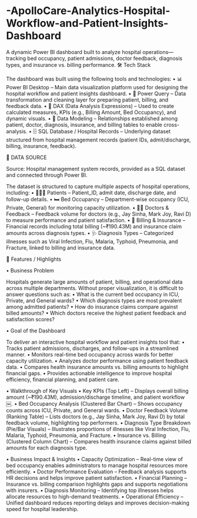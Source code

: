 # -ApolloCare-Analytics-Hospital-Workflow-and-Patient-Insights-Dashboard
A dynamic Power BI dashboard built to analyze hospital operations—tracking bed occupancy, patient admissions, doctor feedback, diagnosis types, and insurance vs. billing performance.
🛠️ Tech Stack

The dashboard was built using the following tools and technologies:
	•	📊 Power BI Desktop – Main data visualization platform used for designing the hospital workflow and patient insights dashboard.
	•	📂 Power Query – Data transformation and cleaning layer for preparing patient, billing, and feedback data.
	•	🧠 DAX (Data Analysis Expressions) – Used to create calculated measures, KPIs (e.g., Billing Amount, Bed Occupancy), and dynamic visuals.
	•	📝 Data Modeling – Relationships established among patient, doctor, diagnosis, insurance, and billing tables to enable cross-analysis.
	•	🗄️ SQL Database / Hospital Records – Underlying dataset structured from hospital management records (patient IDs, admit/discharge, billing, insurance, feedback).

 📂 DATA SOURCE

Source: Hospital management system records, provided as a SQL dataset and connected through Power BI.

The dataset is structured to capture multiple aspects of hospital operations, including:
	•	🧑‍🤝‍🧑 Patients – Patient_ID, admit date, discharge date, and follow-up details.
	•	🛏️ Bed Occupancy – Department-wise occupancy (ICU, Private, General) for monitoring capacity utilization.
	•	👨‍⚕️ Doctors & Feedback – Feedback volume for doctors (e.g., Jay Sinha, Mark Joy, Ravi D) to measure performance and patient satisfaction.
	•	🧾 Billing & Insurance – Financial records including total billing (~₹190.43M) and insurance claim amounts across diagnosis types.
	•	🩺 Diagnosis Types – Categorized illnesses such as Viral Infection, Flu, Malaria, Typhoid, Pneumonia, and Fracture, linked to billing and insurance data.

 🌟 Features / Highlights

• Business Problem

Hospitals generate large amounts of patient, billing, and operational data across multiple departments. Without proper visualization, it is difficult to answer questions such as:
	•	What is the current bed occupancy in ICU, Private, and General wards?
	•	Which diagnosis types are most prevalent among admitted patients?
	•	How do insurance claims compare against billed amounts?
	•	Which doctors receive the highest patient feedback and satisfaction scores?

• Goal of the Dashboard

To deliver an interactive hospital workflow and patient insights tool that:
	•	Tracks patient admissions, discharges, and follow-ups in a streamlined manner.
	•	Monitors real-time bed occupancy across wards for better capacity utilization.
	•	Analyzes doctor performance using patient feedback data.
	•	Compares health insurance amounts vs. billing amounts to highlight financial gaps.
	•	Provides actionable intelligence to improve hospital efficiency, financial planning, and patient care.

• Walkthrough of Key Visuals
	•	Key KPIs (Top Left) – Displays overall billing amount (~₹190.43M), admission/discharge timeline, and patient workflow ￼.
	•	Bed Occupancy Analysis (Clustered Bar Chart) – Shows occupancy counts across ICU, Private, and General wards.
	•	Doctor Feedback Volume (Ranking Table) – Lists doctors (e.g., Jay Sinha, Mark Joy, Ravi D) by total feedback volume, highlighting top performers.
	•	Diagnosis Type Breakdown (Pie/Bar Visuals) – Illustrates proportions of illnesses like Viral Infection, Flu, Malaria, Typhoid, Pneumonia, and Fracture.
	•	Insurance vs. Billing (Clustered Column Chart) – Compares health insurance claims against billed amounts for each diagnosis type.

• Business Impact & Insights
	•	Capacity Optimization – Real-time view of bed occupancy enables administrators to manage hospital resources more efficiently.
	•	Doctor Performance Evaluation – Feedback analysis supports HR decisions and helps improve patient satisfaction.
	•	Financial Planning – Insurance vs. billing comparison highlights gaps and supports negotiations with insurers.
	•	Diagnosis Monitoring – Identifying top illnesses helps allocate resources to high-demand treatments.
	•	Operational Efficiency – Unified dashboard reduces reporting delays and improves decision-making speed for hospital leadership.
 
 
